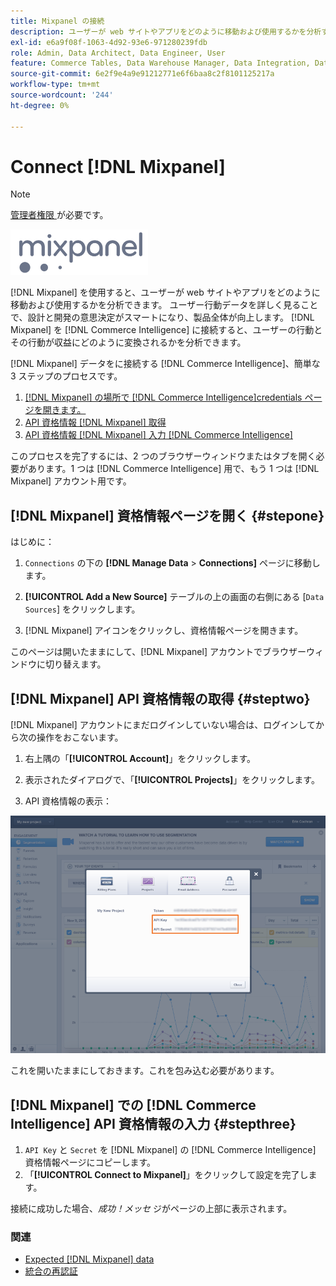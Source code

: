```yaml
---
title: Mixpanel の接続
description: ユーザーが web サイトやアプリをどのように移動および使用するかを分析する方法について説明します。
exl-id: e6a9f08f-1063-4d92-93e6-971280239fdb
role: Admin, Data Architect, Data Engineer, User
feature: Commerce Tables, Data Warehouse Manager, Data Integration, Data Import/Export
source-git-commit: 6e2f9e4a9e91212771e6f6baa8c2f8101125217a
workflow-type: tm+mt
source-wordcount: '244'
ht-degree: 0%

---
```


# Connect [!DNL Mixpanel]

>[!NOTE]
>
>[ 管理者権限 ](../../../administrator/user-management/user-management.md) が必要です。

![](../../../assets/Mixpanel_logo.png)

[!DNL Mixpanel] を使用すると、ユーザーが web サイトやアプリをどのように移動および使用するかを分析できます。 ユーザー行動データを詳しく見ることで、設計と開発の意思決定がスマートになり、製品全体が向上します。 [!DNL Mixpanel] を [!DNL Commerce Intelligence] に接続すると、ユーザーの行動とその行動が収益にどのように変換されるかを分析できます。

[!DNL Mixpanel] データをに接続する [!DNL Commerce Intelligence]、簡単な 3 ステップのプロセスです。

1. [ [!DNL Mixpanel]  の場所で  [!DNL Commerce Intelligence]credentials ページを開きます。](#stepone)
1. [API 資格情報  [!DNL Mixpanel]  取得](#steptwo)
1. [API 資格情報  [!DNL Mixpanel]  入力  [!DNL Commerce Intelligence]](#stepthree)

このプロセスを完了するには、2 つのブラウザーウィンドウまたはタブを開く必要があります。1 つは [!DNL Commerce Intelligence] 用で、もう 1 つは [!DNL Mixpanel] アカウント用です。

## [!DNL Mixpanel] 資格情報ページを開く {#stepone}

はじめに：

1. `Connections` の下の **[!DNL Manage Data** > **Connections]** ページに移動します。

1. **[!UICONTROL Add a New Source]** テーブルの上の画面の右側にある [`Data Sources`] をクリックします。

1. [!DNL Mixpanel] アイコンをクリックし、資格情報ページを開きます。

このページは開いたままにして、[!DNL Mixpanel] アカウントでブラウザーウィンドウに切り替えます。

## [!DNL Mixpanel] API 資格情報の取得 {#steptwo}

[!DNL Mixpanel] アカウントにまだログインしていない場合は、ログインしてから次の操作をおこないます。

1. 右上隅の「**[!UICONTROL Account]**」をクリックします。

1. 表示されたダイアログで、「**[!UICONTROL Projects]**」をクリックします。

1. API 資格情報の表示：

![Mixpanel API 資格情報の取得 ](../../../assets/Mixpanel_API_creds.png)

これを開いたままにしておきます。これを包み込む必要があります。

## [!DNL Mixpanel] での [!DNL Commerce Intelligence] API 資格情報の入力 {#stepthree}

1. `API Key` と `Secret` を [!DNL Mixpanel] の [!DNL Commerce Intelligence] 資格情報ページにコピーします。
1. 「**[!UICONTROL Connect to Mixpanel]**」をクリックして設定を完了します。

接続に成功した場合、_成功！メッセ_ ジがページの上部に表示されます。

### 関連

* [Expected [!DNL Mixpanel] data](../integrations/mixpanel-data.md)
* [ 統合の再認証 ](https://experienceleague.adobe.com/docs/commerce-knowledge-base/kb/how-to/mbi-reauthenticating-integrations.html)
